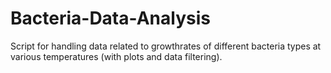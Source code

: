 # Bacteria-Data-Analysis
Script for handling data related to growthrates of different bacteria types at various temperatures (with plots and data filtering).
